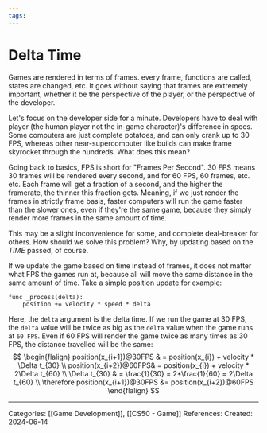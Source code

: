 ```yaml
---
tags:
---
```

# Delta Time
Games are rendered in terms of frames. every frame, functions are called, states are changed, etc. It goes without saying that frames are extremely important, whether it be the perspective of the player, or the perspective of the developer.

Let's focus on the developer side for a minute. Developers have to deal with player (the human player not the in-game character)'s difference in specs. Some computers are just complete potatoes, and can only crank up to 30 FPS, whereas other near-supercomputer like builds can make frame skyrocket through the hundreds. What does this mean?

Going back to basics, FPS is short for "Frames Per Second". 30 FPS means 30 frames will be rendered every second, and for 60 FPS, 60 frames, etc. etc. Each frame will get a fraction of a second, and the higher the framerate, the thinner this fraction gets. Meaning, if we just render the frames in strictly frame basis, faster computers will run the game faster than the slower ones, even if they're the same game, because they simply render more frames in the same amount of time.

This may be a slight inconvenience for some, and complete deal-breaker for others. How should we solve this problem? Why, by updating based on the _TIME_ passed, of course.

If we update the game based on time instead of frames, it does not matter what FPS the games run at, because all will move the same distance in the same amount of time. Take a simple position update for example:

```GDScript
func _process(delta):
	position += velocity * speed * delta
```
Here, the `delta` argument is the delta time. If we run the game at 30 FPS, the `delta` value will be twice as big as the `delta` value when the game runs at `60 FPS`. Even if 60 FPS will render the game twice as many times as 30 FPS, the distance travelled will be the same:
$$
\begin{flalign}
position(x_{i+1})@30FPS & = position(x_{i}) + velocity * \Delta t_{30} \\
position(x_{i+2})@60FPS& = position(x_{i}) + velocity * 2\Delta t_{60} \\
\Delta t_{30} & = \frac{1}{30} = 2*\frac{1}{60} = 2\Delta t_{60} \\
\therefore position(x_{i+1})@30FPS &= position(x_{i+2})@60FPS
\end{flalign}
$$

---
Categories: [[Game Development]], [[CS50 - Game]]
References:
Created: 2024-06-14

